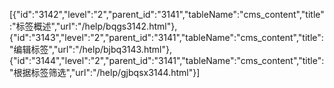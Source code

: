 [{"id":"3142","level":"2","parent_id":"3141","tableName":"cms_content","title":"标签概述","url":"/help/bqgs3142.html"},{"id":"3143","level":"2","parent_id":"3141","tableName":"cms_content","title":"编辑标签","url":"/help/bjbq3143.html"},{"id":"3144","level":"2","parent_id":"3141","tableName":"cms_content","title":"根据标签筛选","url":"/help/gjbqsx3144.html"}]